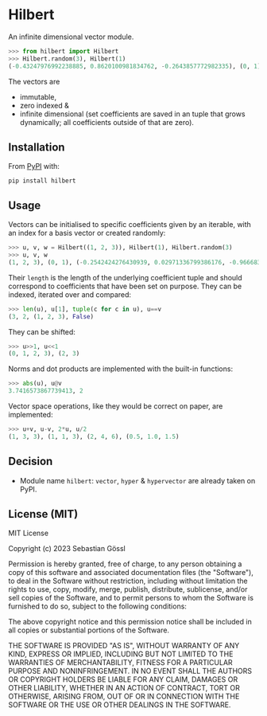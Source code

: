 # Hilbert

An infinite dimensional vector module.
```python
>>> from hilbert import Hilbert
>>> Hilbert.random(3), Hilbert(1)
(-0.43247976992238885, 0.8620100981834762, -0.2643857772982335), (0, 1)
```
The vectors are
- immutable,
- zero indexed &
- infinite dimensional
(set coefficients are saved in an tuple that grows dynamically;
all coefficients outside of that are zero).

## Installation

From [PyPI](https://pypi.org/project/hilbert/) with:
```
pip install hilbert
```

## Usage

Vectors can be initialised to specific coefficients given by an iterable,
with an index for a basis vector or created randomly:
```python
>>> u, v, w = Hilbert((1, 2, 3)), Hilbert(1), Hilbert.random(3)
>>> u, v, w
(1, 2, 3), (0, 1), (-0.2542424276430939, 0.02971336799386176, -0.9666839730483834)
```
Their `length` is the length of the underlying coefficient tuple
and should correspond to coefficients that have been set on purpose.
They can be indexed, iterated over and compared:
```python
>>> len(u), u[1], tuple(c for c in u), u==v
(3, 2, (1, 2, 3), False)
```
They can be shifted:
```python
>>> u>>1, u<<1
(0, 1, 2, 3), (2, 3)
```
Norms and dot products are implemented with the built-in functions:
```python
>>> abs(u), u@v
3.7416573867739413, 2
```
Vector space operations, like they would be correct on paper, are implemented:
```python
>>> u+v, u-v, 2*u, u/2
(1, 3, 3), (1, 1, 3), (2, 4, 6), (0.5, 1.0, 1.5)
```

## Decision

- Module name `hilbert`: `vector`, `hyper` & `hypervector`
are already taken on PyPI.

## License (MIT)

MIT License

Copyright (c) 2023 Sebastian Gössl

Permission is hereby granted, free of charge, to any person obtaining a copy
of this software and associated documentation files (the "Software"), to deal
in the Software without restriction, including without limitation the rights
to use, copy, modify, merge, publish, distribute, sublicense, and/or sell
copies of the Software, and to permit persons to whom the Software is
furnished to do so, subject to the following conditions:

The above copyright notice and this permission notice shall be included in all
copies or substantial portions of the Software.

THE SOFTWARE IS PROVIDED "AS IS", WITHOUT WARRANTY OF ANY KIND, EXPRESS OR
IMPLIED, INCLUDING BUT NOT LIMITED TO THE WARRANTIES OF MERCHANTABILITY,
FITNESS FOR A PARTICULAR PURPOSE AND NONINFRINGEMENT. IN NO EVENT SHALL THE
AUTHORS OR COPYRIGHT HOLDERS BE LIABLE FOR ANY CLAIM, DAMAGES OR OTHER
LIABILITY, WHETHER IN AN ACTION OF CONTRACT, TORT OR OTHERWISE, ARISING FROM,
OUT OF OR IN CONNECTION WITH THE SOFTWARE OR THE USE OR OTHER DEALINGS IN THE
SOFTWARE.
